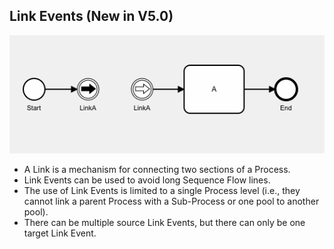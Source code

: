 ## Link Events (New in V5.0)

![link events example](images/linkEvents.png "Link Events Example")

* A Link is a mechanism for connecting two sections of a Process.
* Link Events can be used to avoid long Sequence Flow lines.
* The use of Link Events is limited to a single Process level (i.e., they cannot link a parent Process with a Sub-Process or one pool to another pool).
* There can be multiple source Link Events, but there can only be one target Link Event.

